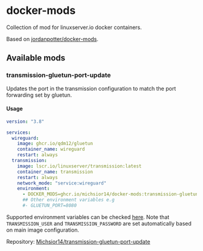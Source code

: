 # docker-mods

Collection of mod for linuxserver.io docker containers.

Based on [jordanpotter/docker-mods](https://github.com/jordanpotter/docker-mods).

## Available mods

### transmission-gluetun-port-update

Updates the port in the transmission configuration to match the port forwarding set by gluetun.

#### Usage

```yaml
version: "3.8"

services:
  wireguard:
    image: ghcr.io/qdm12/gluetun
    container_name: wireguard
    restart: always
  transmission:
    image: lscr.io/linuxserver/transmission:latest
    container_name: transmission
    restart: always
    network_mode: "service:wireguard"
    environment:
      - DOCKER_MODS=ghcr.io/michsior14/docker-mods:transmission-gluetun-port-update # or michaukrieg/docker-mods:transmission-gluetun-port-update
      ## Other environment variables e.g
      #- GLUETUN_PORT=8080
```

Supported environment variables can be checked [here](https://github.com/Michsior14/transmission-gluetun-port-update?tab=readme-ov-file#available-environment-variables). Note that `TRANSMISSION_USER` and `TRANSMISSION_PASSWORD` are set automatically based on main image configuration.

Repository: [Michsior14/transmission-gluetun-port-update](https://github.com/Michsior14/docker-mods)
